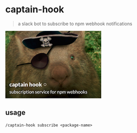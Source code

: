 # captain-hook
> a slack bot to subscribe to npm webhook notifications

![captain hook](assets/captainhookbot.png)

## usage

```
/captain-hook subscribe <package-name>
```
